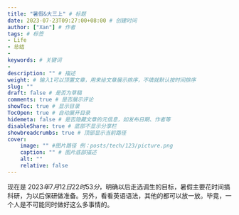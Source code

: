 ```yaml
---
title: "暑假&大三上" # 标题
date: 2023-07-23T09:27:00+08:00 # 创建时间
author: ["Xan"] # 作者
tags: # 标签
- Life 
- 总结 
- 
keywords: # 关键词
- 
description: "" # 描述
weight: # 输入1可以顶置文章，用来给文章展示排序，不填就默认按时间排序
slug: ""
draft: false # 是否为草稿
comments: true # 是否展示评论
showToc: true # 显示目录
TocOpen: true # 自动展开目录
hidemeta: false # 是否隐藏文章的元信息，如发布日期、作者等
disableShare: true # 底部不显示分享栏
showbreadcrumbs: true # 顶部显示当前路径
cover:
    image: "" #图片路径 例：posts/tech/123/picture.png
    caption: "" # 图片底部描述
    alt: ""
    relative: false
---
```


现在是 $2023 年 7 月 12 日 22 时 53 分$，明确以后走选调生的目标，暑假主要花时间搞科研，为以后保研做准备。另外，看看英语语法，其他的都可以放一放。毕竟，一个人是不可能同时做好这么多事情的。
